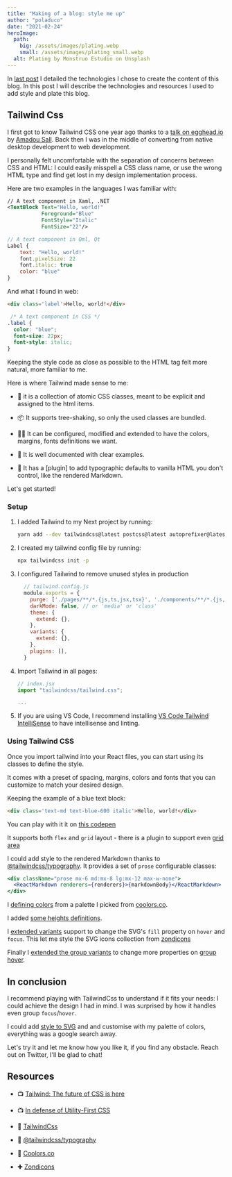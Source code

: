 ```yaml
---
title: "Making of a blog: style me up"
author: "poladuco"
date: "2021-02-24"
heroImage: 
  path: 
    big: /assets/images/plating.webp
    small: /assets/images/plating_small.webp
  alt: Plating by Monstruo Estudio on Unsplash
---
```


In [last post](https://www.poladuco.com/Making-of-a-blog-content) I detailed the technologies I chose to create the content of this blog. In this post I will describe the technologies and resources I used to add style and plate this blog.

## Tailwind Css

I first got to know Tailwind CSS one year ago thanks to a [talk on egghead.io](https://egghead.io/talks/tailwind-egghead-talks-tailwind-the-future-of-css-is-here-amadou-sall) by [Amadou Sall](https://twitter.com/ahasall). Back then I was in the middle of converting from native desktop development to web development.

I personally felt uncomfortable with the separation of concerns between CSS and HTML: I could easily misspell a CSS class name, or use the wrong HTML type and find get lost in my design implementation process.

Here are two examples in the languages I was familiar with:

```xml
// A text component in Xaml, .NET
<TextBlock Text="Hello, world!" 
           Foreground="Blue" 
           FontStyle="Italic"
           FontSize="22"/>
```

```qml
// A text component in Qml, Qt
Label {
    text: "Hello, world!"
    font.pixelSize: 22
    font.italic: true
    color: "blue"
}
```

And what I found in web:

```html
<div class='label'>Hello, world!</div>
```

```css
 /* A text component in CSS */
.label {
  color: "blue";
  font-size: 22px;
  font-style: italic;
}
```

Keeping the style code as close as possible to the HTML tag felt more natural, more familiar to me.  

Here is where Tailwind made sense to me:

- 🧱 it is a collection of atomic CSS classes, meant to be explicit and assigned to the html items.

- 📦 It supports tree-shaking, so only the used classes are bundled.

- 👩‍🔧 It can be configured, modified and extended to have the colors, margins, fonts definitions we want.

- 📑 It is well documented with clear examples.

- 🌟 It has a [plugin] to add typographic defaults to vanilla HTML you don't control, like the rendered Markdown.

Let's get started!

### Setup

1. I added Tailwind to my Next project by running:

    ```bash
    yarn add --dev tailwindcss@latest postcss@latest autoprefixer@latest
    ```
  
2. I created my tailwind config file by running:

    ```bash
    npx tailwindcss init -p
    ```

3. I configured Tailwind to remove unused styles in production

    ```js
      // tailwind.config.js
      module.exports = {
        purge: ['./pages/**/*.{js,ts,jsx,tsx}', './components/**/*.{js,ts,jsx,tsx}'],
        darkMode: false, // or 'media' or 'class'
        theme: {
          extend: {},
        },
        variants: {
          extend: {},
        },
        plugins: [],
      }
    ```

4. Import Tailwind in all pages:

    ```js
    // index.jsx
    import "tailwindcss/tailwind.css";

    ...
    ```

5. If you are using VS Code, I recommend installing [VS Code Tailwind IntelliSense](https://marketplace.visualstudio.com/items?itemName=bradlc.vscode-tailwindcss) to have intellisense and linting.

### Using Tailwind CSS

Once you import tailwind into your React files, you can start using its classes to define the style.

It comes with a preset of spacing, margins, colors and fonts that you can customize to match your desired design.

Keeping the example of a blue text block:

```html
<div class='text-md text-blue-600 italic'>Hello, world!</div>
```

You can play with it it on [this codepen](https://codepen.io/poladuco/pen/bGBaRqz)

It supports both `flex` and `grid` layout - there is a plugin to support even [grid area](https://www.npmjs.com/package/@savvywombat/tailwindcss-grid-areas)

I could add style to the rendered Markdown thanks to [@tailwindcss/typography](@tailwindcss/typography). It provides a set of `prose` configurable classes:

```jsx
<div className="prose mx-6 md:mx-8 lg:mx-12 max-w-none">
  <ReactMarkdown renderers={renderers}>{markdownBody}</ReactMarkdown>
</div>
```

I [defining colors](https://github.com/pducolin/blog/blob/main/tailwind.config.js#L8-L14) from a palette I picked from [coolors.co](https://coolors.co/ffcdb2-ffb4a2-e5989b-b5838d-6d6875). 

I added [some heights definitions](https://github.com/pducolin/blog/blob/main/tailwind.config.js#L18-L24). 

I [extended variants](https://github.com/pducolin/blog/blob/main/tailwind.config.js#L29) support to change the SVG's `fill` property on `hover` and `focus`. This let me style the SVG icons collection from [zondicons](https://www.zondicons.com/)

Finally I [extended the group variants](https://github.com/pducolin/blog/blob/main/tailwind.config.js#L31-L34) to change more properties on [group hover](https://tailwindcss.com/docs/hover-focus-and-other-states#group-hover).

## In conclusion

I recommend playing with TailwindCss to understand if it fits your needs: I could achieve the design I had in mind. I was surprised by how it handles even group `focus`/`hover`.

I could add [style to SVG](https://tailwindcss.com/docs/fill) and  and customise with my palette of colors, everything was a google search away.

Let's try it and let me know how you like it, if you find any obstacle. Reach out on Twitter, I'll be glad to chat!

## Resources

- 📺 [Tailwind: The future of CSS is here](https://egghead.io/talks/tailwind-egghead-talks-tailwind-the-future-of-css-is-here-amadou-sall)

- 📺 [In defense of Utility-First CSS](https://www.youtube.com/watch?v=R50q4NES6Iw)

- 📃 [TailwindCss](https://tailwindcss.com/)

- 📃 [@tailwindcss/typography](@tailwindcss/typography)

- 🎨 [Coolors.co](https://coolors.co/)

- ✚ [Zondicons](https://www.zondicons.com/)